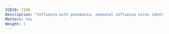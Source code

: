 ```yaml
---
ICD10: J100
Description: "Influenza with pneumonia, seasonal influenza virus identified"
Matters: Yes
Weight: 1
---
```

